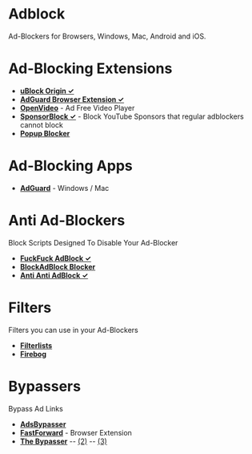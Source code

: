 # Adblock

Ad-Blockers for Browsers, Windows, Mac, Android and iOS. 

# Ad-Blocking Extensions

- [**uBlock Origin ✓**](https://github.com/gorhill/uBlock#installation)
- [**AdGuard Browser Extension ✓**](https://github.com/AdguardTeam/AdguardBrowserExtension#installation)
- [**OpenVideo**](https://openvideofs.github.io) - Ad Free Video Player
- [**SponsorBlock ✓**](https://sponsor.ajay.app) - Block YouTube Sponsors that regular adblockers cannot block
- [**Popup Blocker**](https://github.com/schomery/popup-blocker#installation)

# Ad-Blocking Apps

- [**AdGuard**](https://adguard.com) - Windows / Mac

# Anti Ad-Blockers
Block Scripts Designed To Disable Your Ad-Blocker

- [**FuckFuck AdBlock ✓**](https://bogachenko.github.io/fuckfuckadblock/)
- [**BlockAdBlock Blocker**](https://greasyfork.org/en/scripts/406036-blockadblock-blocker)
- [**Anti Anti AdBlock ✓**](https://easylist-downloads.adblockplus.org/antiadblockfilters.txt)

# Filters
Filters you can use in your Ad-Blockers

- [**Filterlists**](https://filterlists.com)
- [**Firebog**](https://firebog.net)

# Bypassers

Bypass Ad Links

- [**AdsBypasser**](https://adsbypasser.github.io)
- [**FastForward**](https://fastforward.team) - Browser Extension
- [**The Bypasser**](https://thebypasser.com) -- [(2)](https://thebypasser.com/versions/version2.html) -- [(3)](https://thebypasser.com/versions/version3.html)
